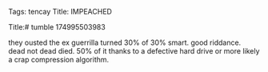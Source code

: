 Tags: tencay
Title: IMPEACHED
  
Title:# tumble 174995503983
  
they ousted the ex guerrilla turned 30% of 30% smart. good riddance.  
dead not dead died. 50% of it thanks to a defective hard drive or more likely a crap compression algorithm.  
